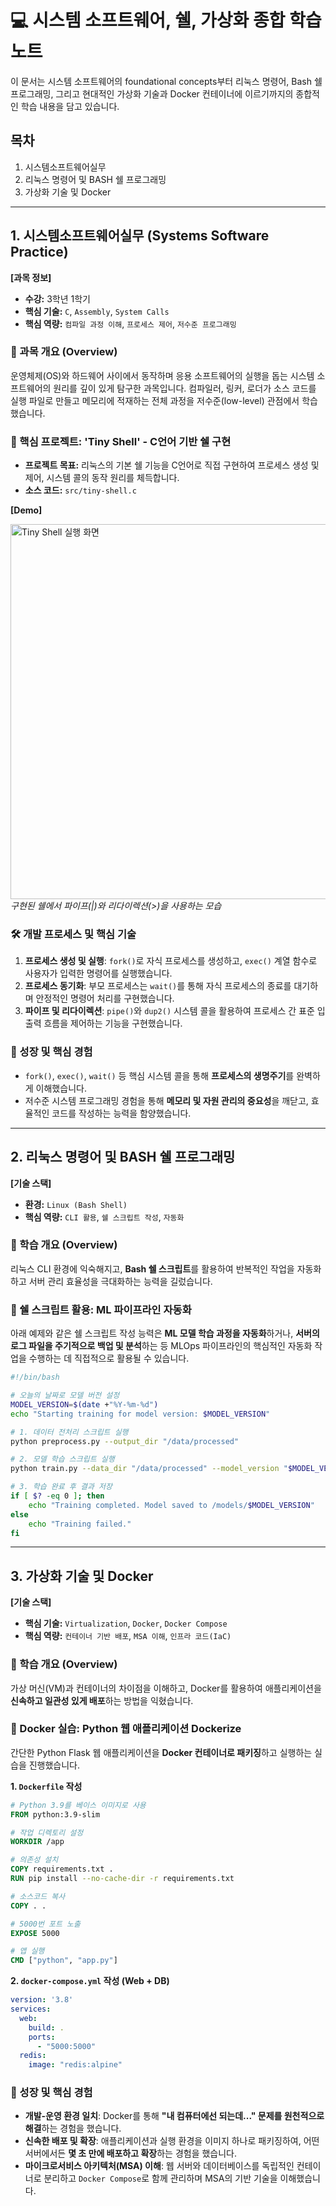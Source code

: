 # 💻 시스템 소프트웨어, 쉘, 가상화 종합 학습 노트

이 문서는 시스템 소프트웨어의 foundational concepts부터 리눅스 명령어, Bash 쉘 프로그래밍, 그리고 현대적인 가상화 기술과 Docker 컨테이너에 이르기까지의 종합적인 학습 내용을 담고 있습니다.

## 목차

1.  시스템소프트웨어실무
2.  리눅스 명령어 및 BASH 쉘 프로그래밍
3.  가상화 기술 및 Docker

---

## 1\. 시스템소프트웨어실무 (Systems Software Practice)

**[과목 정보]**
- **수강:** 3학년 1학기
- **핵심 기술:** `C`, `Assembly`, `System Calls`
- **핵심 역량:** `컴파일 과정 이해`, `프로세스 제어`, `저수준 프로그래밍`

### 📖 과목 개요 (Overview)
운영체제(OS)와 하드웨어 사이에서 동작하며 응용 소프트웨어의 실행을 돕는 시스템 소프트웨어의 원리를 깊이 있게 탐구한 과목입니다. 컴파일러, 링커, 로더가 소스 코드를 실행 파일로 만들고 메모리에 적재하는 전체 과정을 저수준(low-level) 관점에서 학습했습니다.

### 🚀 핵심 프로젝트: 'Tiny Shell' - C언어 기반 쉘 구현
- **프로젝트 목표:** 리눅스의 기본 쉘 기능을 C언어로 직접 구현하여 프로세스 생성 및 제어, 시스템 콜의 동작 원리를 체득합니다.
- **소스 코드:** `src/tiny-shell.c`

**[Demo]**
<p align="left">
  <img src="./assets/tiny-shell-demo.gif" alt="Tiny Shell 실행 화면" width="600"/>
  <br/>
  <i>구현된 쉘에서 파이프(|)와 리다이렉션(>)을 사용하는 모습</i>
</p>

### 🛠️ 개발 프로세스 및 핵심 기술
1.  **프로세스 생성 및 실행**: `fork()`로 자식 프로세스를 생성하고, `exec()` 계열 함수로 사용자가 입력한 명령어를 실행했습니다.
2.  **프로세스 동기화**: 부모 프로세스는 `wait()`를 통해 자식 프로세스의 종료를 대기하며 안정적인 명령어 처리를 구현했습니다.
3.  **파이프 및 리다이렉션**: `pipe()`와 `dup2()` 시스템 콜을 활용하여 프로세스 간 표준 입출력 흐름을 제어하는 기능을 구현했습니다.

### 🌱 성장 및 핵심 경험
-   `fork()`, `exec()`, `wait()` 등 핵심 시스템 콜을 통해 **프로세스의 생명주기**를 완벽하게 이해했습니다.
-   저수준 시스템 프로그래밍 경험을 통해 **메모리 및 자원 관리의 중요성**을 깨닫고, 효율적인 코드를 작성하는 능력을 함양했습니다.

---

## 2\. 리눅스 명령어 및 BASH 쉘 프로그래밍

**[기술 스택]**
- **환경:** `Linux (Bash Shell)`
- **핵심 역량:** `CLI 활용`, `쉘 스크립트 작성`, `자동화`

### 📖 학습 개요 (Overview)
리눅스 CLI 환경에 익숙해지고, **Bash 쉘 스크립트**를 활용하여 반복적인 작업을 자동화하고 서버 관리 효율성을 극대화하는 능력을 길렀습니다.

### 📜 쉘 스크립트 활용: ML 파이프라인 자동화
아래 예제와 같은 쉘 스크립트 작성 능력은 **ML 모델 학습 과정을 자동화**하거나, **서버의 로그 파일을 주기적으로 백업 및 분석**하는 등 MLOps 파이프라인의 핵심적인 자동화 작업을 수행하는 데 직접적으로 활용될 수 있습니다.

```bash
#!/bin/bash

# 오늘의 날짜로 모델 버전 설정
MODEL_VERSION=$(date +"%Y-%m-%d")
echo "Starting training for model version: $MODEL_VERSION"

# 1. 데이터 전처리 스크립트 실행
python preprocess.py --output_dir "/data/processed"

# 2. 모델 학습 스크립트 실행
python train.py --data_dir "/data/processed" --model_version "$MODEL_VERSION"

# 3. 학습 완료 후 결과 저장
if [ $? -eq 0 ]; then
    echo "Training completed. Model saved to /models/$MODEL_VERSION"
else
    echo "Training failed."
fi
````

-----

## 3\. 가상화 기술 및 Docker

**[기술 스택]**

  - **핵심 기술:** `Virtualization`, `Docker`, `Docker Compose`
  - **핵심 역량:** `컨테이너 기반 배포`, `MSA 이해`, `인프라 코드(IaC)`

### 📖 학습 개요 (Overview)

가상 머신(VM)과 컨테이너의 차이점을 이해하고, Docker를 활용하여 애플리케이션을 **신속하고 일관성 있게 배포**하는 방법을 익혔습니다.

### 🐳 Docker 실습: Python 웹 애플리케이션 Dockerize

간단한 Python Flask 웹 애플리케이션을 **Docker 컨테이너로 패키징**하고 실행하는 실습을 진행했습니다.

**1. `Dockerfile` 작성**

```dockerfile
# Python 3.9를 베이스 이미지로 사용
FROM python:3.9-slim

# 작업 디렉토리 설정
WORKDIR /app

# 의존성 설치
COPY requirements.txt .
RUN pip install --no-cache-dir -r requirements.txt

# 소스코드 복사
COPY . .

# 5000번 포트 노출
EXPOSE 5000

# 앱 실행
CMD ["python", "app.py"]
```

**2. `docker-compose.yml` 작성 (Web + DB)**

```yaml
version: '3.8'
services:
  web:
    build: .
    ports:
      - "5000:5000"
  redis:
    image: "redis:alpine"
```

### 🌱 성장 및 핵심 경험

  - **개발-운영 환경 일치**: Docker를 통해 **"내 컴퓨터에선 되는데..." 문제를 원천적으로 해결**하는 경험을 했습니다.
  - **신속한 배포 및 확장**: 애플리케이션과 실행 환경을 이미지 하나로 패키징하여, 어떤 서버에서든 **몇 초 만에 배포하고 확장**하는 경험을 했습니다.
  - **마이크로서비스 아키텍처(MSA) 이해**: 웹 서버와 데이터베이스를 독립적인 컨테이너로 분리하고 `Docker Compose`로 함께 관리하며 MSA의 기반 기술을 이해했습니다.

